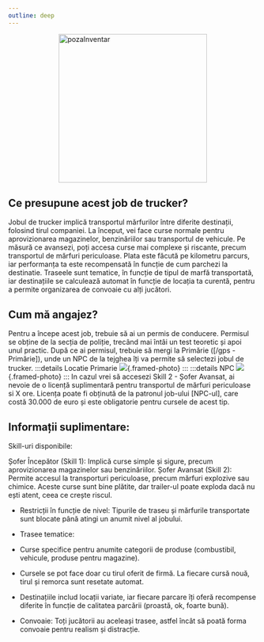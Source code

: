 ```yaml
---
outline: deep
---
```

<img src="https://i.pinimg.com/originals/d8/31/48/d831486b3ec7bf46256be9948eb607e5.png" alt="pozaInventar" width="300" height="300" style="display: block; margin: 0px auto;" >

## Ce presupune acest job de trucker?
Jobul de trucker implică transportul mărfurilor între diferite destinații, folosind tirul companiei. La început, vei face curse normale pentru aprovizionarea magazinelor, benzinăriilor sau transportul de vehicule. Pe măsură ce avansezi, poți accesa curse mai complexe și riscante, precum transportul de mărfuri periculoase. Plata este făcută pe kilometru parcurs, iar performanța ta este recompensată în funcție de cum parchezi la destinatie.
Traseele sunt tematice, în funcție de tipul de marfă transportată, iar destinațiile se calculează automat în funcție de locația ta curentă, pentru a permite organizarea de convoaie cu alți jucători.

## Cum mă angajez?
Pentru a începe acest job, trebuie să ai un permis de conducere. Permisul se obține de la secția de poliție, trecând mai întâi un test teoretic și apoi unul practic. După ce ai permisul, trebuie să mergi la Primărie ([/gps - Primărie]), unde un NPC de la tejghea îți va permite să selectezi jobul de trucker.
:::details Locatie Primarie
![](https://i.imgur.com/qE5Pk08.png){.framed-photo}
:::
:::details NPC
![](https://i.imgur.com/HszOGhz.png){.framed-photo}
:::
In cazul vrei să accesezi Skill 2 - Șofer Avansat, ai nevoie de o licență suplimentară pentru transportul de mărfuri periculoase si X ore. Licența poate fi obținută de la patronul job-ului [NPC-ul], care costă 30.000 de euro și este obligatorie pentru cursele de acest tip.

## Informații suplimentare:
Skill-uri disponibile:

Șofer Începător (Skill 1): Implică curse simple și sigure, precum aprovizionarea magazinelor sau benzinăriilor.
Șofer Avansat (Skill 2): Permite accesul la transporturi periculoase, precum mărfuri explozive sau chimice. Aceste curse sunt bine plătite, dar trailer-ul poate exploda dacă nu ești atent, ceea ce crește riscul.

- Restricții în funcție de nivel:
 Tipurile de traseu și mărfurile transportate sunt blocate până atingi un anumit nivel al jobului.

- Trasee tematice:
- Curse specifice pentru anumite categorii de produse (combustibil, vehicule, produse pentru magazine).
- Cursele se pot face doar cu tirul oferit de firmă. La fiecare cursă nouă, tirul și remorca sunt resetate automat.
- Destinațiile includ locații variate, iar fiecare parcare îți oferă recompense diferite în funcție de calitatea parcării (proastă, ok, foarte bună).

- Convoaie:
Toți jucătorii au aceleași trasee, astfel încât să poată forma convoaie pentru realism și distracție.
